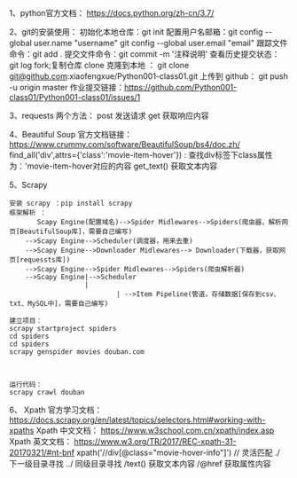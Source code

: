 1、python官方文档：
	https://docs.python.org/zh-cn/3.7/ 


2、git的安装使用： 
	初始化本地仓库：git init 
	配置用户名邮箱：git config --global user.name "username" git config --global user.email "email"
	跟踪文件命令：git add . 
	提交文件命令：git commit -m '注释说明' 查看历史提交状态：git log
	fork;复制仓库 
	clone 克隆到本地 ： git clone git@github.com:xiaofengxue/Python001-class01.git 
	上传到 github： git push -u origin master 
	作业提交链接：https://github.com/Python001-class01/Python001-class01/issues/1


3、requests 两个方法： 
	post 发送请求 
	get 获取响应内容 


4、Beautiful Soup 
	官方文档链接： https://www.crummy.com/software/BeautifulSoup/bs4/doc.zh/ 
	find_all('div',attrs={'class':'movie-item-hover'}) : 查找div标签下class属性为：'movie-item-hover对应的内容 
	get_text() 获取文本内容 


5、Scrapy

	安装 scrapy ：pip install scrapy
	框架解析 ：
		   Scapy Engine(配置域名)-->Spider Midlewares-->Spiders(爬虫器，解析网页[BeautifulSoup库]，需要自己编写)
		-->Scapy Engine-->Scheduler(调度器，用来去重)
		-->Scapy Engine-->Downloader Midlewares--> Downloader(下载器，获取网页[requessts库])
		-->Scapy Engine-->Spider Midlewares-->Spiders(爬虫解析器) 
		-->Scapy Engine|-->Scheduler
		               |
                               | -->Item Pipeline(管道，存储数据[保存到csv、txt、MySQL中]，需要自己编写)

	建立项目：
	scrapy startproject spiders
	cd spiders
	cd spiders
	scrapy genspider movies douban.com



	运行代码：
	scrapy crawl douban


6、 Xpath 
	官方学习文档： https://docs.scrapy.org/en/latest/topics/selectors.html#working-with-xpaths Xpath 
	中文文档： https://www.w3school.com.cn/xpath/index.asp Xpath 
	英文文档： https://www.w3.org/TR/2017/REC-xpath-31-20170321/#nt-bnf 
	xpath('//div[@class="movie-hover-info"]') // 灵活匹配 ./ 下一级目录寻找 ../ 同级目录寻找 /text() 获取文本内容 /@href 获取属性内容


